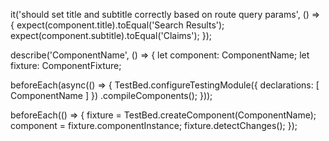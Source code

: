 it('should set title and subtitle correctly based on route query params', () => {
      expect(component.title).toEqual('Search Results');
      expect(component.subtitle).toEqual('Claims');
  });


describe('ComponentName', () => {
  let component: ComponentName;
  let fixture: ComponentFixture<ComponentName>;

  beforeEach(async(() => {
    TestBed.configureTestingModule({
      declarations: [ ComponentName ]
    })
    .compileComponents();
  }));

  beforeEach(() => {
    fixture = TestBed.createComponent(ComponentName);
    component = fixture.componentInstance;
    fixture.detectChanges();
  });
  
